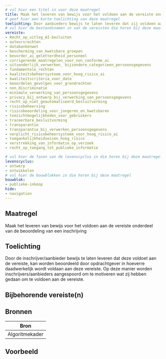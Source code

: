 ```yaml
---
# vul hier een titel in voor deze maatregel
title: Maak het leveren van bewijs voor het voldoen aan de vereiste onderdeel van de beoordeling van een inschrijving
# geef hier een korte toelichting van deze maatregel
toelichting: Door aanbieders bewijs te laten leveren dat zij voldoen aan de vereiste, kan worden beoordeeld in hoeverre daadwerkelijk wordt voldaan aan deze vereiste.
# vul hier de bestandsnamen in van de vereisten die horen bij deze maatregel
vereiste: 
- Recht_op_uitleg_AI-besluiten
- auteursrechten
- databankenwet
- bescherming_van_kwetsbare_groepen
- bevorder_ai_geletterdheid_personeel
- corrigerende_maatregelen_voor_non_conforme_ai
- uitzonderlijk_verwerken_ bijzondere_categorieen_persoonsgegevens 
- fundamentele_rechten
- kwaliteitsbeheersysteem_voor_hoog_risico_ai
- kwaliteitscriteria_voor_data
- beoordelen_gevolgen_voor_grondrechten
- non_discriminatie
- minimale_verwerking_van_persoonsgegevens
- privacy_bij_ontwerp_bij_verwerking_van_persoonsgegevens
- recht_op_niet_geautomatiseerd_besluitvorming
- risicobeheersing
- risicobeoordeling_voor_jongeren_en_kwetsbaren
- toezichtmogelijkheden_voor_gebruikers
- traceerbare_besluitvorming
- transparantie
- transparantie_bij_verwerken_persoonsgegevens
- verplicht_risicobeheersysteem_voor_hoog_risico_ai
- toegankelijkheidseisen_hoog_risico
- verstrekking_van_informatie_op_verzoek
- recht_op_toegang_tot_publieke_informatie

# vul hier de fasen van de levenscyclus in die horen bij deze maatregel
levenscyclus: 
- ontwerp
- ontwikkelen
# vul hier de bouwblokken in die horen bij deze maatregel
bouwblok: 
- publieke-inkoop
hide:
- navigation
---
```


<!-- Let op! onderstaande regel met 'tags' niet weghalen! Deze maakt automatisch de knopjes op basis van de metadata  -->
<!-- tags -->

## Maatregel
<!-- Vul hier een omschrijving in van wat deze maatregel inhoudt. -->
 Maak het leveren van bewijs voor het voldoen aan de vereiste onderdeel van de beoordeling van een inschrijving

## Toelichting
<!-- Geef hier een toelichting van deze maatregel -->
Door de inschrijver/aanbieder bewijs te laten leveren dat deze voldoet aan de vereiste, kan worden beoordeeld door opdrachtgever in hoeverre daadwerkelijk wordt voldaan aan deze vereiste. Op deze manier worden inschrijvers/aanbieders aangespoord om te motiveren wat zij hebben gedaan om te voldoen aan de vereiste.  

## Bijbehorende vereiste(n)
<!-- Hier volgt een lijst met vereisten op basis van de in de metadata ingevulde vereiste -->

<!-- Let op! onderstaande regel met 'list_vereisten_on_maatregelen_page' niet weghalen! Deze maakt automatisch een lijst van bijbehorende verseisten op basis van de metadata  -->
<!-- list_vereisten_on_maatregelen_page -->

## Bronnen 
<!-- Vul hier de relevante bronnen in voor deze maatregel -->

| Bron                        |
|-----------------------------|
| Algoritmekader |        

## Voorbeeld
<!-- Voeg hier een voorbeeld toe, door er bijvoorbeeld naar te verwijzen -->

